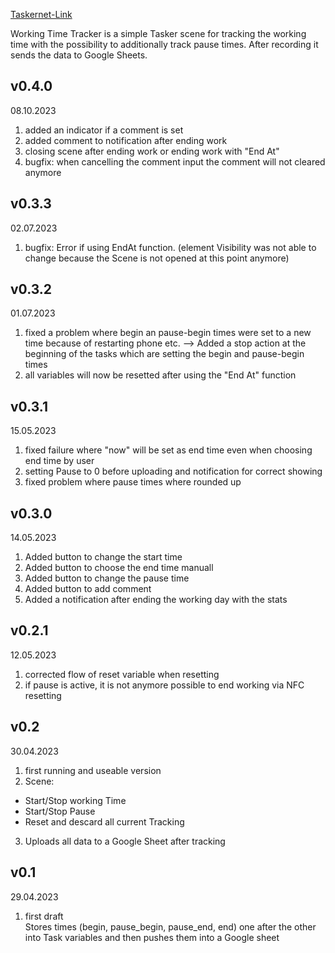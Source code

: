 [Taskernet-Link](https://taskernet.com/shares/?user=AS35m8ks8HbsdHFuQd8IQwuQOnRpbi3s1kNACT0seG%2Ftrt9xPGrDRmNw71%2BgbKj6vg1mISfy&id=Project%3AWorking+Time+Tracker)

Working Time Tracker is a simple Tasker scene for tracking the working time with the possibility to additionally track pause times. After recording it sends the data to Google Sheets.

## v0.4.0
08.10.2023<br/>
1) added an indicator if a comment is set
2) added comment to notification after ending work
3) closing scene after ending work or ending work with "End At"
4) bugfix: when cancelling the comment input the comment will not cleared anymore

## v0.3.3
02.07.2023<br/>
1) bugfix: Error if using EndAt function. (element Visibility was not able to change because the Scene is not opened at this point anymore)

## v0.3.2
01.07.2023<br/>
1) fixed a problem where begin an pause-begin times were set to a new time because of restarting phone etc. --> Added a stop action at the beginning of the tasks which are setting the begin and pause-begin times
2) all variables will now be resetted after using the "End At" function

## v0.3.1
15.05.2023<br/>
1) fixed failure where "now" will be set as end time even when choosing end time by user
2) setting Pause to 0 before uploading and notification for correct showing
3) fixed problem where pause times where rounded up

## v0.3.0
14.05.2023<br/>
1) Added button to change the start time
2) Added button to choose the end time manuall
3) Added button to change the pause time
4) Added button to add comment
5) Added a notification after ending the working day with the stats

## v0.2.1
12.05.2023<br/>
1) corrected flow of reset variable when resetting
2) if pause is active, it is not anymore possible to end working via NFC resetting

## v0.2
30.04.2023<br/>
1) first running and useable version
2) Scene:
- Start/Stop working Time
- Start/Stop Pause
- Reset and descard all current Tracking
3) Uploads all data to a Google Sheet after tracking

## v0.1
29.04.2023<br/>
1) first draft<br/>
Stores times (begin, pause_begin, pause_end, end) one after the other into Task variables and then pushes them into a Google sheet
